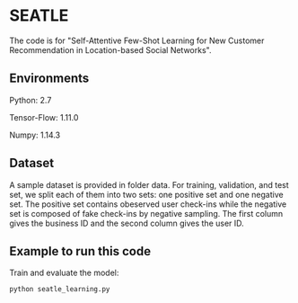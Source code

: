 # SEATLE
The code is for "Self-Attentive Few-Shot Learning for New Customer Recommendation in Location-based Social Networks".

## Environments 
  Python: 2.7
  
  Tensor-Flow: 1.11.0
  
  Numpy: 1.14.3
## Dataset
A sample dataset is provided in folder data.
For training, validation, and test set, we split each of them into two sets: one positive set and one negative set. The positive set contains obeserved user check-ins while the negative set is composed of fake check-ins by negative sampling.
The first column gives the business ID and the second column gives the user ID.
## Example to run this code
Train and evaluate the model:

`python seatle_learning.py`
